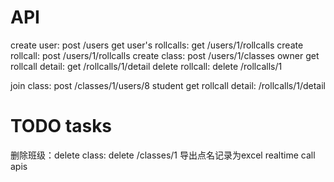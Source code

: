 API
==============
create user: post /users
get user's rollcalls: get /users/1/rollcalls
create rollcall: post /users/1/rollcalls
create class: post /users/1/classes
owner get rollcall detail: get /rollcalls/1/detail
delete rollcall: delete /rollcalls/1

join class: post /classes/1/users/8
student get rollcall detail: /rollcalls/1/detail

TODO tasks
==============
删除班级：delete class: delete /classes/1
导出点名记录为excel
realtime call apis
